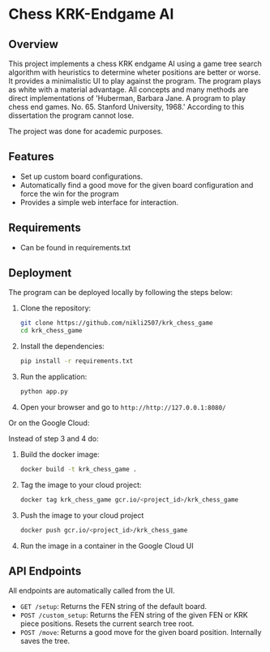 # Chess KRK-Endgame AI

## Overview

This project implements a chess KRK endgame AI using a game tree search algorithm with heuristics to determine wheter positions are better or worse.
It provides a minimalistic UI to play against the program. The program plays as white with a material advantage. All concepts and many methods are
direct implementations of 'Huberman, Barbara Jane. A program to play chess end games. No. 65. Stanford University, 1968.' According to this dissertation the program cannot lose.

The project was done for academic purposes.

## Features

- Set up custom board configurations.
- Automatically find a good move for the given board configuration and force the win for the program
- Provides a simple web interface for interaction.

## Requirements

- Can be found in requirements.txt

## Deployment

The program can be deployed locally by following the steps below: 

1. Clone the repository:

    ```bash
    git clone https://github.com/nikli2507/krk_chess_game
    cd krk_chess_game
    ```

2. Install the dependencies:

    ```bash
    pip install -r requirements.txt
    ```

3. Run the application:

    ```bash
    python app.py
    ```

4. Open your browser and go to `http://http://127.0.0.1:8080/`

Or on the Google Cloud:

Instead of step 3 and 4 do:

1. Build the docker image:

    ```bash
    docker build -t krk_chess_game .
    ```

2. Tag the image to your cloud project:

    ```bash
    docker tag krk_chess_game gcr.io/<project_id>/krk_chess_game
    ```

3. Push the image to your cloud project

    ```bash
    docker push gcr.io/<project_id>/krk_chess_game
    ```

4. Run the image in a container in the Google Cloud UI

## API Endpoints

All endpoints are automatically called from the UI.

- `GET /setup`: Returns the FEN string of the default board.
- `POST /custom_setup`: Returns the FEN string of the given FEN or KRK piece positions. Resets the current search tree root.
- `POST /move`: Returns a good move for the given board position. Internally saves the tree.
